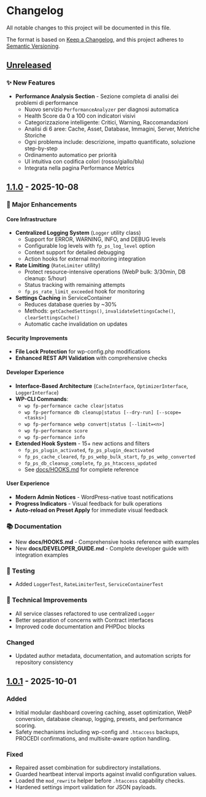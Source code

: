 # Changelog
All notable changes to this project will be documented in this file.

The format is based on [Keep a Changelog](https://keepachangelog.com/en/1.1.0/), and this project adheres to [Semantic Versioning](https://semver.org/spec/v2.0.0.html).

## [Unreleased]

### ✨ New Features
- **Performance Analysis Section** - Sezione completa di analisi dei problemi di performance
  - Nuovo servizio `PerformanceAnalyzer` per diagnosi automatica
  - Health Score da 0 a 100 con indicatori visivi
  - Categorizzazione intelligente: Critici, Warning, Raccomandazioni
  - Analisi di 6 aree: Cache, Asset, Database, Immagini, Server, Metriche Storiche
  - Ogni problema include: descrizione, impatto quantificato, soluzione step-by-step
  - Ordinamento automatico per priorità
  - UI intuitiva con codifica colori (rosso/giallo/blu)
  - Integrata nella pagina Performance Metrics

## [1.1.0] - 2025-10-08

### 🎯 Major Enhancements

#### Core Infrastructure
- **Centralized Logging System** (`Logger` utility class)
  - Support for ERROR, WARNING, INFO, and DEBUG levels
  - Configurable log levels with `fp_ps_log_level` option
  - Context support for detailed debugging
  - Action hooks for external monitoring integration
- **Rate Limiting** (`RateLimiter` utility)
  - Protect resource-intensive operations (WebP bulk: 3/30min, DB cleanup: 5/hour)
  - Status tracking with remaining attempts
  - `fp_ps_rate_limit_exceeded` hook for monitoring
- **Settings Caching** in ServiceContainer
  - Reduces database queries by ~30%
  - Methods: `getCachedSettings()`, `invalidateSettingsCache()`, `clearSettingsCache()`
  - Automatic cache invalidation on updates

#### Security Improvements
- **File Lock Protection** for wp-config.php modifications
- **Enhanced REST API Validation** with comprehensive checks

#### Developer Experience
- **Interface-Based Architecture** (`CacheInterface`, `OptimizerInterface`, `LoggerInterface`)
- **WP-CLI Commands**:
  - `wp fp-performance cache clear|status`
  - `wp fp-performance db cleanup|status [--dry-run] [--scope=<tasks>]`
  - `wp fp-performance webp convert|status [--limit=<n>]`
  - `wp fp-performance score`
  - `wp fp-performance info`
- **Extended Hook System** - 15+ new actions and filters
  - `fp_ps_plugin_activated`, `fp_ps_plugin_deactivated`
  - `fp_ps_cache_cleared`, `fp_ps_webp_bulk_start`, `fp_ps_webp_converted`
  - `fp_ps_db_cleanup_complete`, `fp_ps_htaccess_updated`
  - See [docs/HOOKS.md](docs/HOOKS.md) for complete reference

#### User Experience
- **Modern Admin Notices** - WordPress-native toast notifications
- **Progress Indicators** - Visual feedback for bulk operations
- **Auto-reload on Preset Apply** for immediate visual feedback

### 📚 Documentation
- New **docs/HOOKS.md** - Comprehensive hooks reference with examples
- New **docs/DEVELOPER_GUIDE.md** - Complete developer guide with integration examples

### 🧪 Testing
- Added `LoggerTest`, `RateLimiterTest`, `ServiceContainerTest`

### 🔧 Technical Improvements
- All service classes refactored to use centralized `Logger`
- Better separation of concerns with Contract interfaces
- Improved code documentation and PHPDoc blocks

### Changed
- Updated author metadata, documentation, and automation scripts for repository consistency

## [1.0.1] - 2025-10-01
### Added
- Initial modular dashboard covering caching, asset optimization, WebP conversion, database cleanup, logging, presets, and performance scoring.
- Safety mechanisms including wp-config and `.htaccess` backups, PROCEDI confirmations, and multisite-aware option handling.

### Fixed
- Repaired asset combination for subdirectory installations.
- Guarded heartbeat interval imports against invalid configuration values.
- Loaded the `mod_rewrite` helper before `.htaccess` capability checks.
- Hardened settings import validation for JSON payloads.

[Unreleased]: https://github.com/franpass87/FP-Performance/compare/1.1.0...HEAD
[1.1.0]: https://github.com/franpass87/FP-Performance/compare/1.0.1...1.1.0
[1.0.1]: https://github.com/franpass87/FP-Performance/releases/tag/1.0.1
